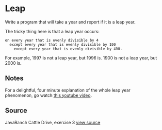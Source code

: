 # Leap

Write a program that will take a year and report if it is a leap year.

The tricky thing here is that a leap year occurs:

```plain
on every year that is evenly divisible by 4
  except every year that is evenly divisible by 100
    except every year that is evenly divisible by 400.
```

For example, 1997 is not a leap year, but 1996 is.
1900 is not a leap year, but 2000 is.

## Notes

For a delightful, four minute explanation of the whole leap year phenomenon, go watch [this youtube video](http://www.youtube.com/watch?v=xX96xng7sAE).


## Source

JavaRanch Cattle Drive, exercise 3 [view source](http://www.javaranch.com/leap.jsp)

